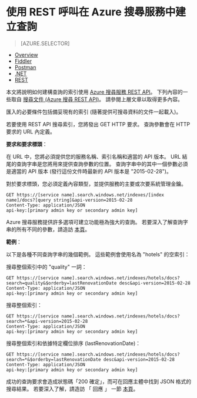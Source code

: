 <properties
    pageTitle="使用 REST 呼叫在 Azure 搜尋服務中建立查詢 | Microsoft Azure | 雲端託管搜尋服務"
    description="使用 .NET 程式庫或 SDK 在 Azure 搜尋服務中建立搜尋查詢，並使用搜尋參數來篩選、排序和 facet 搜尋結果。"
    services="search"
    documentationCenter=""
    authors="HeidiSteen"
    manager="mblythe"
    editor=""
    tags="azure-portal"/>

<tags
    ms.service="search"
    ms.devlang="rest-api"
    ms.workload="search"
    ms.topic="get-started-article"
    ms.tgt_pltfrm="na"
    ms.date="11/17/2015"
    ms.author="heidist"/>


# 使用 REST 呼叫在 Azure 搜尋服務中建立查詢

> [AZURE.SELECTOR]
- [Overview](search-query-overview.md)
- [Fiddler](search-fiddler.md)
- [Postman](search-chrome-postman.md)
- [.NET](search-query-dotnet.md)
- [REST](search-query-rest-api.md)


本文將說明如何建構查詢的索引使用 [Azure 搜尋服務 REST API](https://msdn.microsoft.com/library/azure/dn798935.aspx)。 下列內容的一些取自 [搜尋文件 (Azure 搜尋 REST API)](https://msdn.microsoft.com/library/azure/dn798927.aspx)。 請參閱上層文章以取得更多內容。

匯入的必要條件包括備妥現有的索引 (隨著提供可搜尋資料的文件一起載入)。

若要使用 REST API 搜尋索引，您將發出 GET HTTP 要求。 查詢參數會在 HTTP 要求的 URL 內定義。

**要求和要求標頭**：

在 URL 中，您將必須提供您的服務名稱、索引名稱和適當的 API 版本。 URL 結尾的查詢字串是您將用來提供查詢參數的位置。 查詢字串中的其中一個參數必須是適當的 API 版本 (發行這份文件時最新的 API 版本是 "2015-02-28")。

對於要求標頭，您必須定義內容類型，並提供服務的主要或次要系統管理金鑰。

    GET https://[service name].search.windows.net/indexes/[index name]/docs?[query string]&api-version=2015-02-28
    Content-Type: application/JSON
    api-key:[primary admin key or secondary admin key]

Azure 搜尋服務提供許多選項可建立功能極為強大的查詢。 若要深入了解查詢字串的所有不同的參數，請造訪 [本頁](https://msdn.microsoft.com/library/azure/dn798927.aspx)。

**範例**：

以下是各種不同查詢字串的幾個範例。 這些範例會使用名為 "hotels" 的空索引：

搜尋整個索引中的 "quality" 一詞：

    GET https://[service name].search.windows.net/indexes/hotels/docs?search=quality&$orderby=lastRenovationDate desc&api-version=2015-02-28
    Content-Type: application/JSON
    api-key:[primary admin key or secondary admin key]

搜尋整個索引：

    GET https://[service name].search.windows.net/indexes/hotels/docs?search=*&api-version=2015-02-28
    Content-Type: application/JSON
    api-key:[primary admin key or secondary admin key]

搜尋整個索引和依據特定欄位排序 (lastRenovationDate)：

    GET https://[service name].search.windows.net/indexes/hotels/docs?search=*&$orderby=lastRenovationDate desc&api-version=2015-02-28
    Content-Type: application/JSON
    api-key:[primary admin key or secondary admin key]

成功的查詢要求會造成狀態碼「200 確定」，而可在回應主體中找到 JSON 格式的搜尋結果。 若要深入了解，請造訪 「 回應 」 一節 [本頁](https://msdn.microsoft.com/library/azure/dn798927.aspx)。





